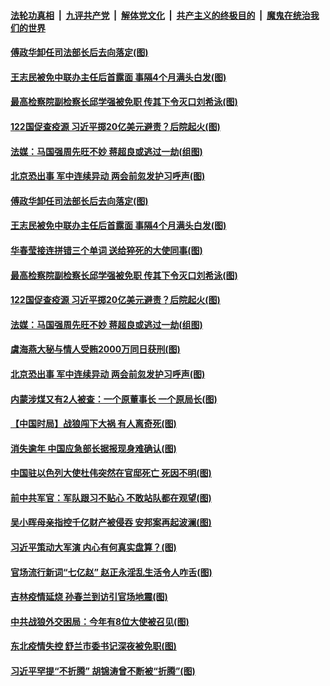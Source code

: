 

####  [法轮功真相](../../../../basic/blob/master/README.md?t=05200131) &nbsp;|&nbsp; [九评共产党](../../../../9ping.md/blob/master/README.md?t=05200131) &nbsp;|&nbsp; [解体党文化](../../../../jtdwh.md/blob/master/README.md?t=05200131)  &nbsp;|&nbsp; [共产主义的终极目的](../../../../gczydzjmd.md/blob/master/README.md?t=05200131) &nbsp;|&nbsp; [魔鬼在统治我们的世界](../../../../mgztzwmdsj.md/blob/master/README.md?t=05200131) 

#### [傅政华卸任司法部长后去向落定(图)](../pages/p2/933752.md?t=05200131) 

#### [王志民被免中联办主任后首露面 事隔4个月满头白发(图)](../pages/p2/933736.md?t=05200131) 

#### [最高检察院副检察长邱学强被免职 传其下令灭口刘希泳(图)](../pages/p2/933711.md?t=05200131) 

#### [122国促查疫源 习近平掷20亿美元避责？后院起火(图)](../pages/p2/933713.md?t=05200131) 

#### [法媒：马国强周先旺不妙 蒋超良或逃过一劫(组图)](../pages/p2/933663.md?t=05200131) 

#### [北京恐出事 军中连续异动 两会前忽发护习呼声(图)](../pages/p2/933558.md?t=05200131) 

#### [傅政华卸任司法部长后去向落定(图)](../pages/p2/933752.md?t=05200131) 

#### [王志民被免中联办主任后首露面 事隔4个月满头白发(图)](../pages/p2/933736.md?t=05200131) 

#### [华春莹接连拼错三个单词 送给猝死的大使同事(图)](../pages/p2/933735.md?t=05200131) 

#### [最高检察院副检察长邱学强被免职 传其下令灭口刘希泳(图)](../pages/p2/933711.md?t=05200131) 

#### [122国促查疫源 习近平掷20亿美元避责？后院起火(图)](../pages/p2/933713.md?t=05200131) 

#### [法媒：马国强周先旺不妙 蒋超良或逃过一劫(组图)](../pages/p2/933663.md?t=05200131) 

#### [虞海燕大秘与情人受贿2000万同日获刑(图)](../pages/p2/933664.md?t=05200131) 

#### [北京恐出事 军中连续异动 两会前忽发护习呼声(图)](../pages/p2/933558.md?t=05200131) 

#### [内蒙涉煤又有2人被查：一个原董事长 一个原局长(图)](../pages/p2/933647.md?t=05200131) 

#### [【中国时局】战狼闯下大祸 有人离奇死(图)](../pages/p2/933553.md?t=05200131) 

#### [消失逾年 中国应急部长据报现身难确认(图)](../pages/p2/933566.md?t=05200131) 

#### [中国驻以色列大使杜伟突然在官邸死亡 死因不明(图)](../pages/p2/933550.md?t=05200131) 

#### [前中共军官：军队跟习不贴心 不敢站队都在观望(图)](../pages/p2/933547.md?t=05200131) 

#### [吴小晖母亲指控千亿财产被侵吞 安邦案再起波澜(图)](../pages/p2/933515.md?t=05200131) 

#### [习近平策动大军演 内心有何真实盘算？(图)](../pages/p2/933506.md?t=05200131) 

#### [官场流行新词“七亿赵” 赵正永淫乱生活令人咋舌(图)](../pages/p2/933471.md?t=05200131) 

#### [吉林疫情延烧 孙春兰到访引官场地震(图)](../pages/p2/933479.md?t=05200131) 

#### [中共战狼外交困局：今年有8位大使被召见(图)](../pages/p2/933447.md?t=05200131) 

#### [东北疫情失控 舒兰市委书记深夜被免职(图)](../pages/p2/933423.md?t=05200131) 

#### [习近平罕提“不折腾” 胡锦涛曾不断被“折腾”(图)](../pages/p2/933427.md?t=05200131) 

